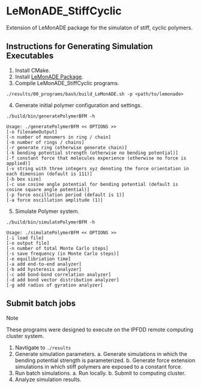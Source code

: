 # LeMonADE_StiffCyclic
Extension of LeMonADE package for the simulaton of stiff, cyclic polymers.

## Instructions for Generating Simulation Executables
1. Install CMake.
2. Install [LeMonADE Package](https://github.com/LeMonADE-project/LeMonADE).
3. Compile LeMonADE_StiffCyclic programs.
```
./results/00_programs/bash/build_LeMonADE.sh -p <path/to/lemonade>
```
4. Generate initial polymer configuration and settings.
```
./build/bin/generatePolymerBFM -h

Usage: ./generatePolymerBFM << OPTIONS >> 
[-o filenameOutput] 
[-n number of monomers in ring / chain] 
[-m number of rings / chains] 
[-r generate ring (otherwise generate chain)] 
[-k bending potential strength (otherwise no bending potential)] 
[-f constant force that molecules experience (otherwise no force is applied)] 
[-v string with three integers xyz denoting the force orientation in each dimension (default is 111)] 
[-b box size]
[-c use cosine angle potential for bending potential (default is cosine square angle potential)]
[-p force oscillation period (default is 1)]
[-a force oscillation amplitude (1)]

```
5. Simulate Polymer system.
```
./build/bin/simulatePolymerBFM -h

Usage: ./simulatePolymerBFM << OPTIONS >> 
[-i load file] 
[-o output file] 
[-n number of total Monte Carlo steps] 
[-s save frequency (in Monte Carlo steps)]
[-e equilibriation time]
[-a add end-to-end analyzer]
[-b add hysteresis analyzer]
[-c add bond-bond correlation analyzer]
[-d add bond vector distribution analyzer]
[-g add radius of gyration analyzer]

```
## Submit batch jobs
>[!NOTE]
>These programs were designed to execute on the IPFDD remote computing cluster system.
1. Navtigate to `./results`
2. Generate simulation parameters.
	a. Generate simulations in which the bending potential strength is parameterized. 
	b. Generate force extension simulations in which stiff polymers are exposed to a constant force. 
3. Run batch simulations.
	a. Run locally.
	b. Submit to computing cluster.
4. Analyze simulation results.
